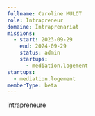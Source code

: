 ```yaml
---
fullname: Caroline MULOT
role: Intrapreneur
domaine: Intraprenariat
missions:
  - start: 2023-09-29
    end: 2024-09-29
    status: admin
    startups:
      - mediation.logement
startups:
  - mediation.logement
memberType: beta
---
```

intrapreneure